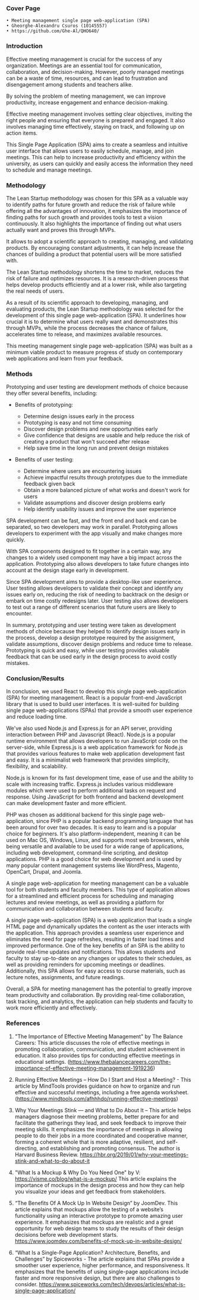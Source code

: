 ### Cover Page

    • Meeting management single page web-application (SPA)
    • Gheorghe-Alexandru Csuros (10145557)
    • https://github.com/Ghe-Al/QHO640/

### Introduction

Effective meeting management is crucial for the success of any organization. Meetings are an essential tool for communication, collaboration, and decision-making. However, poorly managed meetings can be a waste of time, resources, and can lead to frustration and disengagement among students and teachers alike.

By solving the problem of meeting management, we can improve productivity, increase engagement and enhance decision-making. 

Effective meeting management involves setting clear objectives, inviting the right people and ensuring that everyone is prepared and engaged. It also involves managing time effectively, staying on track, and following up on action items. 

This Single Page Application (SPA) aims to create a seamless and intuitive user interface that allows users to easily schedule, manage, and join meetings. This can help to increase productivity and efficiency within the university, as users can quickly and easily access the information they need to schedule and manage meetings.

### Methodology

The Lean Startup methodology was chosen for this SPA as a valuable way to identify paths for future growth and reduce the risk of failure while offering all the advantages of innovation, it emphasizes the importance of finding paths for such growth and provides tools to test a vision continuously. It also highlights the importance of finding out what users actually want and proves this through MVPs. 

It allows to adopt a scientific approach to creating, managing, and validating products. By encouraging constant adjustments, it can help increase the chances of building a product that potential users will be more satisfied with. 

The Lean Startup methodology shortens the time to market, reduces the risk of failure and optimizes resources. It is a research-driven process that helps develop products efficiently and at a lower risk, while also targeting the real needs of users.

As a result of its scientific approach to developing, managing, and evaluating products, the Lean Startup methodology was selected for the development of this single page web-application (SPA). It underlines how crucial it is to determine what users really want and demonstrates this through MVPs, while the process decreases the chance of failure, accelerates time to release, and maximizes available resources.

This meeting management single page web-application (SPA) was built as a minimum viable product to measure progress of study on contemporary web applications and learn from your feedback.

### Methods

Prototyping and user testing are development methods of choice because they offer several benefits, including:

* Benefits of prototyping:
  * Determine design issues early in the process
  * Prototyping is easy and not time consuming
  * Discover design problems and new opportunities early
  * Give confidence that designs are usable and help reduce the risk of creating a product that won't succeed after release
  * Help save time in the long run and prevent design mistakes

* Benefits of user testing:
  * Determine where users are encountering issues
  * Achieve impactful results through prototypes due to the immediate feedback given back
  * Obtain a more balanced picture of what works and doesn't work for users
  * Validate assumptions and discover design problems early
  * Help identify usability issues and improve the user experience

SPA development can be fast, and the front end and back end can be separated, so two developers may work in parallel. Prototyping allows developers to experiment with the app visually and make changes more quickly.

With SPA components designed to fit together in a certain way, any changes to a widely used component may have a big impact across the application. Prototyping also allows developers to take future changes into account at the design stage early in development.

Since SPA development aims to provide a desktop-like user experience. User testing allows developers to validate their concept and identify any issues early on, reducing the risk of needing to backtrack on the design or embark on time costly redesigns later. User testing also allows developers to test out a range of different scenarios that future users are likely to encounter.

In summary, prototyping and user testing were taken as development methods of choice because they helped to identify design issues early in the process, develop a design prototype required by the assignment, validate assumptions, discover design problems and reduce time to release. Prototyping is quick and easy, while user testing provides valuable feedback that can be used early in the design process to avoid costly mistakes.

### Conclusion/Results

In conclusion, we used React to develop this single page web-application (SPA) for meeting management. React is a popular front-end JavaScript library that is used to build user interfaces. It is well-suited for building single page web-applications (SPAs) that provide a smooth user experience and reduce loading time.

We've also used Node.js and Express.js for an API server, providing interaction between PHP and Javascript (React). Node.js is a popular runtime environment that allows developers to run JavaScript code on the server-side, while Express.js is a web application framework for Node.js that provides various features to make web application development fast and easy. It is a minimalist web framework that provides simplicity, flexibility, and scalability. 

Node.js is known for its fast development time, ease of use and the ability to scale with increasing traffic. Express.js includes various middleware modules which were used to perform additional tasks on request and response. Using JavaScript for both frontend and backend development can make development faster and more efficient.

PHP was chosen as additional backend for this single page web-application, since PHP is a popular backend programming language that has been around for over two decades. It is easy to learn and is a popular choice for beginners. It's also platform-independent, meaning it can be used on Mac OS, Windows, Linux, and supports most web browsers, while being versatile and available to be used for a wide range of applications, including web development, command-line scripting, and desktop applications. PHP is a good choice for web development and is used by many popular content management systems like WordPress, Magento, OpenCart, Drupal, and Joomla.

A single page web-application for meeting management can be a valuable tool for both students and faculty members. This type of application allows for a streamlined and efficient process for scheduling and managing lectures and review meetings, as well as providing a platform for communication and collaboration between students and faculty. 

A single page web-application (SPA) is a web application that loads a single HTML page and dynamically updates the content as the user interacts with the application. This approach provides a seamless user experience and eliminates the need for page refreshes, resulting in faster load times and improved performance. One of the key benefits of an SPA is the ability to provide real-time updates and notifications. This allows students and faculty to stay up-to-date on any changes or updates to their schedules, as well as providing reminders for upcoming meetings or deadlines. Additionally, this SPA allows for easy access to course materials, such as lecture notes, assignments, and future readings. 

Overall, a SPA for meeting management has the potential to greatly improve team productivity and collaboration. By providing real-time collaboration, task tracking, and analytics, the application can help students and faculty to work more efficiently and effectively. 

### References

1. "The Importance of Effective Meeting Management" by The Balance Careers: This article discusses the role of effective meetings in promoting collaboration, communication, and student achievement in education. It also provides tips for conducting effective meetings in educational settings. (https://www.thebalancecareers.com/the-importance-of-effective-meeting-management-1919236)

2.  Running Effective Meetings – How Do I Start and Host a Meeting? - This article by MindTools provides guidance on how to organize and run effective and successful meetings, including a free agenda worksheet. (https://www.mindtools.com/afhhhdo/running-effective-meetings)

3. Why Your Meetings Stink — and What to Do About It – This article helps managers diagnose their meeting problems, better prepare for and facilitate the gatherings they lead, and seek feedback to improve their meeting skills. It emphasizes the importance of meetings in allowing people to do their jobs in a more coordinated and cooperative manner, forming a coherent whole that is more adaptive, resilient, and self-directing, and establishing and promoting consensus. The author is Harvard Business Review. https://hbr.org/2019/01/why-your-meetings-stink-and-what-to-do-about-it

4. "What Is a Mockup & Why Do You Need One" by V: https://visme.co/blog/what-is-a-mockup/ This article explains the importance of mockups in the design process and how they can help you visualize your ideas and get feedback from stakeholders.

5. “The Benefits Of A Mock Up In Website Design” by JoomDev. This article explains that mockups allow the testing of a website’s functionality using an interactive prototype to promote amazing user experience. It emphasizes that mockups are realistic and a great opportunity for web design teams to study the results of their design decisions before web development starts. https://www.joomdev.com/benefits-of-mock-up-in-website-design/

6. “What Is a Single-Page Application? Architecture, Benefits, and Challenges” by Spiceworks - The article explains that SPAs provide a smoother user experience, higher performance, and responsiveness. It emphasizes that the benefits of using single-page applications include faster and more responsive design, but there are also challenges to consider. https://www.spiceworks.com/tech/devops/articles/what-is-single-page-application/
